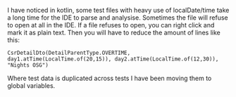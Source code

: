 I have noticed in kotlin, some test files with heavy use of localDate/time take a long time for the IDE to parse and analysise.
Sometimes the file will refuse to open at all in the IDE. If a file refuses to open, you can right click and mark it as plain text.
Then you will have to reduce the amount of lines like this:

`CsrDetailDto(DetailParentType.OVERTIME, day1.atTime(LocalTime.of(20,15)), day2.atTime(LocalTime.of(12,30)), "Nights OSG")`

Where test data is duplicated across tests I have been moving them to global variables. 